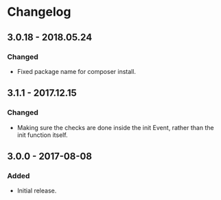 # Changelog

## 3.0.18 - 2018.05.24
### Changed
* Fixed package name for composer install.

## 3.1.1 - 2017.12.15
### Changed
* Making sure the checks are done inside the init Event, rather than the init function itself.

## 3.0.0 - 2017-08-08
### Added
* Initial release.
